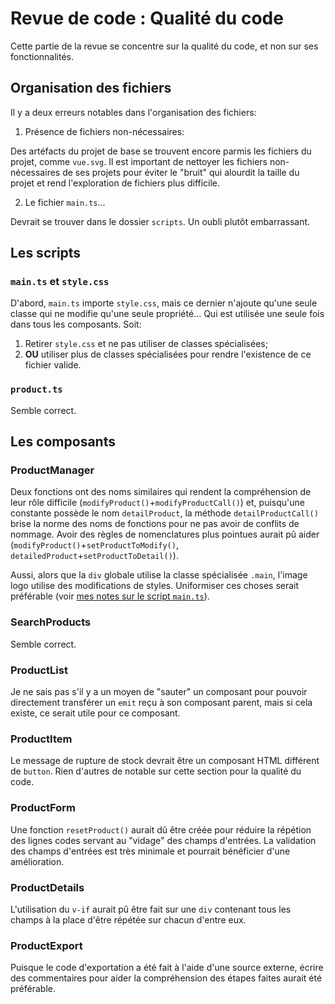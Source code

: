 # Revue de code : Qualité du code

Cette partie de la revue se concentre sur la qualité du code, et non sur ses fonctionnalités.

## Organisation des fichiers

Il y a deux erreurs notables dans l'organisation des fichiers:

1. Présence de fichiers non-nécessaires:

Des artéfacts du projet de base se trouvent encore parmis les fichiers du projet, comme `vue.svg`. Il est important de nettoyer les fichiers non-nécessaires de ses projets pour éviter le "bruit" qui alourdit la taille du projet et rend l'exploration de fichiers plus difficile.

2. Le fichier `main.ts`...

Devrait se trouver dans le dossier `scripts`. Un oubli plutôt embarrassant.

## Les scripts

### `main.ts` et `style.css`

D'abord, `main.ts` importe `style.css`, mais ce dernier n'ajoute qu'une seule classe qui ne modifie qu'une seule propriété... Qui est utilisée une seule fois dans tous les composants. Soit:

1. Retirer `style.css` et ne pas utiliser de classes spécialisées;
2. **OU** utiliser plus de classes spécialisées pour rendre l'existence de ce fichier valide.

### `product.ts`

Semble correct.

## Les composants

### ProductManager

Deux fonctions ont des noms similaires qui rendent la compréhension de leur rôle difficile (`modifyProduct()`+`modifyProductCall()`) et, puisqu'une constante possède le nom `detailProduct`, la méthode `detailProductCall()` brise la norme des noms de fonctions pour ne pas avoir de conflits de nommage. Avoir des règles de nomenclatures plus pointues aurait pû aider (`modifyProduct()`+`setProductToModify()`, `detailedProduct`+`setProductToDetail()`).

Aussi, alors que la `div` globale utilise la classe spécialisée `.main`, l'image logo utilise des modifications de styles. Uniformiser ces choses serait préférable (voir [mes notes sur le script `main.ts`](#main-ts-et-style-css)).

### SearchProducts

Semble correct.

### ProductList

Je ne sais pas s'il y a un moyen de "sauter" un composant pour pouvoir directement transférer un `emit` reçu à son composant parent, mais si cela existe, ce serait utile pour ce composant.

### ProductItem

Le message de rupture de stock devrait être un composant HTML différent de `button`. Rien d'autres de notable sur cette section pour la qualité du code.

### ProductForm

Une fonction `resetProduct()` aurait dû être créée pour réduire la répétion des lignes codes servant au "vidage" des champs d'entrées. La validation des champs d'entrées est très minimale et pourrait bénéficier d'une amélioration.

### ProductDetails

L'utilisation du `v-if` aurait pû être fait sur une `div` contenant tous les champs à la place d'être répétée sur chacun d'entre eux.

### ProductExport

Puisque le code d'exportation a été fait à l'aide d'une source externe, écrire des commentaires pour aider la compréhension des étapes faites aurait été préférable.


